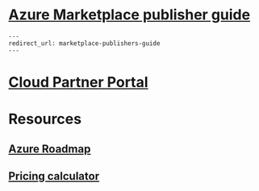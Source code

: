 # [Azure Marketplace publisher guide](marketplace-seller-guide.md)
    ---
    redirect_url: marketplace-publishers-guide
    ---
# [Cloud Partner Portal](./cloud-partner-portal/cloud-partner-portal-what-is-the-cloud-partner-portal.md)
# Resources
## [Azure Roadmap](https://azure.microsoft.com/roadmap/)
## [Pricing calculator](https://azure.microsoft.com/pricing/calculator/)
